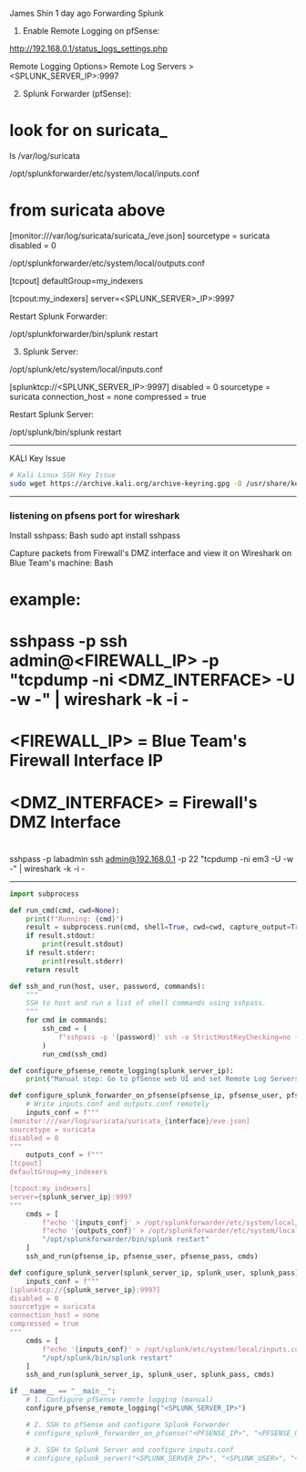 James Shin 1 day ago
Forwarding Splunk

1. Enable Remote Logging on pfSense:

http://192.168.0.1/status_logs_settings.php

Remote Logging Options> Remote Log Servers > <SPLUNK_SERVER_IP>:9997

2. Splunk Forwarder (pfSense):

# look for <INTERFACE> on suricata\_<INTERFACE>

ls /var/log/suricata

/opt/splunkforwarder/etc/system/local/inputs.conf

# <INTERFACE> from suricata above

[monitor:///var/log/suricata/suricata_<INTERFACE>/eve.json]
sourcetype = suricata
disabled = 0

/opt/splunkforwarder/etc/system/local/outputs.conf

[tcpout]
defaultGroup=my_indexers

[tcpout:my_indexers]
server=<SPLUNK_SERVER>\_IP>:9997

Restart Splunk Forwarder:

/opt/splunkforwarder/bin/splunk restart

3. Splunk Server:

/opt/splunk/etc/system/local/inputs.conf

[splunktcp://<SPLUNK_SERVER_IP>:9997]
disabled = 0
sourcetype = suricata
connection_host = none
compressed = true

Restart Splunk Server:

/opt/splunk/bin/splunk restart

---

KALI Key Issue

```bash
# Kali Linux SSH Key Issue
sudo wget https://archive.kali.org/archive-keyring.gpg -O /usr/share/keyrings/kali-archive-keyring.gpg
```

---

### listening on pfsens port for wireshark

Install sshpass:
Bash
sudo apt install sshpass

Capture packets from Firewall's DMZ interface and view it on Wireshark on Blue Team's machine:
Bash

# example:

# sshpass -p <PASSWORD> ssh admin@<FIREWALL_IP> -p <PORT> "tcpdump -ni <DMZ_INTERFACE> -U -w -" | wireshark -k -i -

#

# <FIREWALL_IP> = Blue Team's Firewall Interface IP

# <DMZ_INTERFACE> = Firewall's DMZ Interface

#

sshpass -p labadmin ssh admin@192.168.0.1 -p 22 "tcpdump -ni em3 -U -w -" | wireshark -k -i -

---

```python
import subprocess

def run_cmd(cmd, cwd=None):
    print(f"Running: {cmd}")
    result = subprocess.run(cmd, shell=True, cwd=cwd, capture_output=True, text=True)
    if result.stdout:
        print(result.stdout)
    if result.stderr:
        print(result.stderr)
    return result

def ssh_and_run(host, user, password, commands):
    """
    SSH to host and run a list of shell commands using sshpass.
    """
    for cmd in commands:
        ssh_cmd = (
            f"sshpass -p '{password}' ssh -o StrictHostKeyChecking=no {user}@{host} \"{cmd}\""
        )
        run_cmd(ssh_cmd)

def configure_pfsense_remote_logging(splunk_server_ip):
    print("Manual step: Go to pfSense web UI and set Remote Log Servers to {}:9997".format(splunk_server_ip))

def configure_splunk_forwarder_on_pfsense(pfsense_ip, pfsense_user, pfsense_pass, interface, splunk_server_ip):
    # Write inputs.conf and outputs.conf remotely
    inputs_conf = f"""
[monitor:///var/log/suricata/suricata_{interface}/eve.json]
sourcetype = suricata
disabled = 0
"""
    outputs_conf = f"""
[tcpout]
defaultGroup=my_indexers

[tcpout:my_indexers]
server={splunk_server_ip}:9997
"""
    cmds = [
        f"echo '{inputs_conf}' > /opt/splunkforwarder/etc/system/local/inputs.conf",
        f"echo '{outputs_conf}' > /opt/splunkforwarder/etc/system/local/outputs.conf",
        "/opt/splunkforwarder/bin/splunk restart"
    ]
    ssh_and_run(pfsense_ip, pfsense_user, pfsense_pass, cmds)

def configure_splunk_server(splunk_server_ip, splunk_user, splunk_pass):
    inputs_conf = f"""
[splunktcp://{splunk_server_ip}:9997]
disabled = 0
sourcetype = suricata
connection_host = none
compressed = true
"""
    cmds = [
        f"echo '{inputs_conf}' > /opt/splunk/etc/system/local/inputs.conf",
        "/opt/splunk/bin/splunk restart"
    ]
    ssh_and_run(splunk_server_ip, splunk_user, splunk_pass, cmds)

if __name__ == "__main__":
    # 1. Configure pfSense remote logging (manual)
    configure_pfsense_remote_logging("<SPLUNK_SERVER_IP>")

    # 2. SSH to pfSense and configure Splunk Forwarder
    # configure_splunk_forwarder_on_pfsense("<PFSENSE_IP>", "<PFSENSE_USER>", "<PFSENSE_PASS>", "<INTERFACE>", "<SPLUNK_SERVER_IP>")

    # 3. SSH to Splunk Server and configure inputs.conf
    # configure_splunk_server("<SPLUNK_SERVER_IP>", "<SPLUNK_USER>", "<SPLUNK_PASS>")
```
